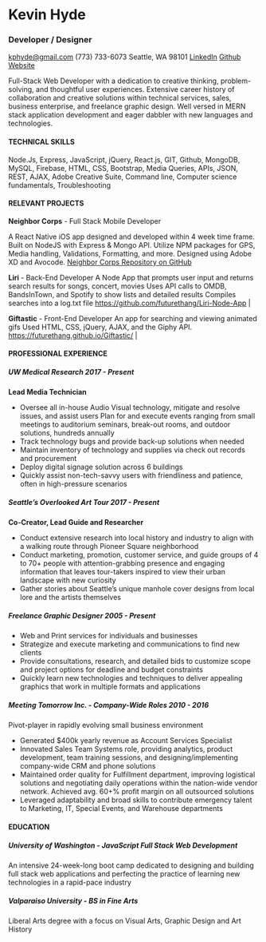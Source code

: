 # Kevin Hyde
### Developer / Designer

kphyde@gmail.com 
(773) 733-6073
Seattle, WA 98101
[LinkedIn](linkedin.com/in/kevin-hyde-54a71416/)
[Github](github.com/futurethang)
[Website](kevindesignhyde.com/)


Full-Stack Web Developer with a dedication to creative thinking, problem-solving, and thoughtful user experiences. Extensive career history of collaboration and creative solutions within technical services, sales, business enterprise, and freelance graphic design. Well versed in MERN stack application development and eager dabbler with new languages and technologies. 

#### TECHNICAL SKILLS 
Node.Js, Express, JavaScript, jQuery, React.js, GIT, Github, MongoDB, MySQL, Firebase, HTML, CSS, Bootstrap, Media Queries, APIs, JSON, REST, AJAX, Adobe Creative Suite, Command line, Computer science fundamentals, Troubleshooting

#### RELEVANT PROJECTS
**Neighbor Corps** - Full Stack Mobile Developer

A React Native iOS app designed and developed within 4 week time frame. Built on NodeJS with Express & Mongo API. Utilize NPM packages for GPS, Media handling, Validations, Formatting, and more. Designed using Adobe XD and Avocode.
[Neighbor Corps Repository on GitHub](https://github.com/UWBC-Final-Project/Neighbor-Corps-React-Native)

**Liri** - Back-End Developer
A Node App that prompts user input and returns search results for songs, concert, movies
Uses API calls to OMDB, BandsInTown, and Spotify to show lists and detailed results
Compiles searches into a log.txt file
https://github.com/futurethang/Liri-Node-App | 

**Giftastic** - Front-End Developer
An app for searching and viewing animated gifs
Used HTML, CSS, jQuery, AJAX, and the Giphy API.
https://futurethang.github.io/Giftastic/ | 

#### PROFESSIONAL EXPERIENCE
##### UW Medical Research                                                                          2017 -  Present
**Lead Media Technician**
* Oversee all in-house Audio Visual technology, mitigate and resolve issues, and assist users
Plan for and execute events ranging from small meetings to auditorium seminars, break-out rooms, and outdoor solutions, hundreds annually
* Track technology bugs and provide back-up solutions when needed
* Maintain inventory of technology and supplies via check out records and procurement
* Deploy digital signage solution across 6 buildings
* Quickly assist non-tech-savvy users with friendliness and patience, often in high-pressure scenarios

##### Seattle’s Overlooked Art Tour                                                               2017 - Present
**Co-Creator, Lead Guide and Researcher**
* Conduct extensive research into local history and industry to align with a walking route through Pioneer Square neighborhood
* Conduct marketing, promotion, customer service, and guide groups of 4 to 70+ people with attention-grabbing presence and engaging information that leaves tour-takers inspired to view their urban landscape with new curiosity
* Gather stories about Seattle’s unique manhole cover designs from local lore and the artists themselves

##### Freelance Graphic Designer                                                                 2005 - Present
* Web and Print services for individuals and businesses
* Strategize and execute marketing and communications to find new clients
* Provide consultations, research, and detailed bids to customize scope and project options for deadline and budget constraints
* Quickly learn new technologies and techniques to deliver appealing graphics that work in multiple formats and applications

##### Meeting Tomorrow Inc. - Company-Wide Roles                                  2010 - 2016
Pivot-player in rapidly evolving small business environment
* Generated $400k yearly revenue as Account Services Specialist
* Innovated Sales Team Systems role, providing analytics, product development, team training sessions, and designing/implementing company-wide CRM and phone solutions
* Maintained order quality for Fulfillment department, improving logistical solutions and negotiating daily operations within the nation-wide vendor network. Achieved avg. 60+% profit margin on all outsourced solutions
* Leveraged adaptability and broad skills to contribute emergency talent to Marketing, IT, Special Events, and Warehouse departments


#### EDUCATION
##### University of Washington - JavaScript Full Stack Web Development
An intensive 24-week-long boot camp dedicated to designing and building full stack web applications and perfecting the practice of learning new technologies in a rapid-pace industry

##### Valparaiso University - BS in Fine Arts
Liberal Arts degree with a focus on Visual Arts, Graphic Design and Art History

